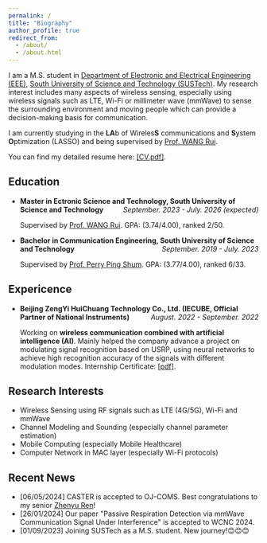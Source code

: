 ```yaml
---
permalink: /
title: "Biography"
author_profile: true
redirect_from:
  - /about/
  - /about.html
---
```


I am a M.S. student in [Department of Electronic and Electrical Engineering (EEE)](https://eee.sustech.edu.cn/), [South University of Science and Technology (SUSTech)](https://www.sustech.edu.cn/). My research interest includes many aspects of wireless sensing, especially using wireless signals such as LTE, Wi-Fi or millimeter wave (mmWave) to sense the surrounding environment and moving people which can provide a decision-making basis for communication.

I am currently studying in the **LA**b of Wireles**S** communications and **S**ystem **O**ptimization (LASSO) and being supervised by [Prof. WANG Rui](http://lasso.eee.sustech.edu.cn/).

You can find my detailed resume here: [[CV.pdf]](../files/Curriculum_Vitae.pdf).

## Education
- <b>Master in Ectronic Science and Technology, South University of Science and Technology</b> <i style="float: right">September. 2023 - July. 2026 (expected)</i>

  Supervised by [Prof. WANG Rui](http://lasso.eee.sustech.edu.cn/). GPA: (3.74/4.00), ranked 2/50.

- <b>Bachelor in Communication Engineering, South University of Science and Technology</b> <i style="float: right">September. 2019 - July. 2023</i>

  Supervised by [Prof. Perry Ping Shum](https://faculty.sustech.edu.cn/?tagid=shenp&iscss=1&snapid=1&orderby=date&go=1). GPA: (3.77/4.00), ranked 6/33.

## Expericence

- <b>Beijing ZengYi HuiChuang Technology Co., Ltd. (IECUBE, Official Partner of National Instruments)</b> <i style="float: right">August. 2022 - September. 2022</i>

  Working on **wireless communication combined with artificial intelligence (AI)**. Mainly helped the company advance a project on modulating signal recognition based on USRP, using neural networks to achieve high recognition accuracy of the signals with different modulation modes. Internship Certificate: [[pdf]](../files/Ji-internship.pdf).

## Research Interests
- Wireless Sensing using RF signals such as LTE (4G/5G), Wi-Fi and mmWave
- Channel Modeling and Sounding (especially channel parameter estimation)
- Mobile Computing (especially Mobile Healthcare)
- Computer Network in MAC layer (especially Wi-Fi protocols)

## Recent News
- [06/05/2024] CASTER is accepted to OJ-COMS. Best congratulations to my senior [Zhenyu Ren](https://renzhenyu.site/)!
- [26/01/2024] Our paper "Passive Respiration Detection via mmWave Communication Signal Under Interference" is accepted to WCNC 2024.
- [01/09/2023] Joining SUSTech as a M.S. student. New journey!😊😊😊
